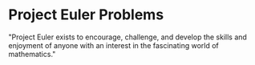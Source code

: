 # Project Euler Problems

"Project Euler exists to encourage, challenge, and develop the skills and enjoyment of anyone with an interest in the fascinating world of mathematics."
